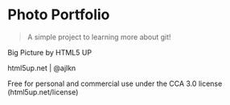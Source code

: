 # Photo Portfolio

> A simple project to learning more about git! 

Big Picture by HTML5 UP

html5up.net | @ajlkn

Free for personal and commercial use under the CCA 3.0 license (html5up.net/license)
